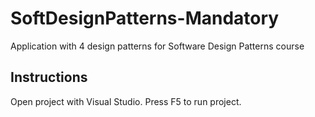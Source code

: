 # SoftDesignPatterns-Mandatory
Application with 4 design patterns for Software Design Patterns course

## Instructions
Open project with Visual Studio. Press F5 to run project.
